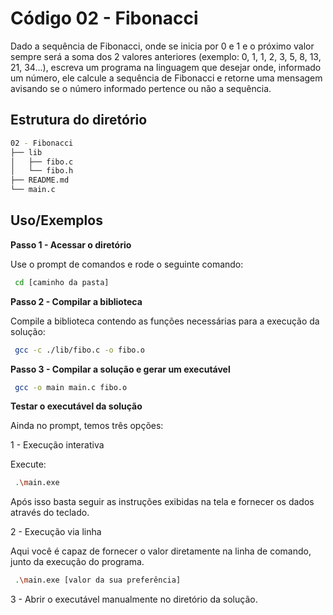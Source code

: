 # Código 02 - Fibonacci

Dado a sequência de Fibonacci, onde se inicia por 0 e 1 e o próximo valor sempre será a soma dos 2 valores anteriores (exemplo: 0, 1, 1, 2, 3, 5, 8, 13, 21, 34...), escreva um programa na linguagem que desejar onde, informado um número, ele calcule a sequência de Fibonacci e retorne uma mensagem avisando se o número informado pertence ou não a sequência.


## Estrutura do diretório


```bash
02 - Fibonacci
├── lib
│   ├── fibo.c
│   └── fibo.h
├── README.md
└── main.c
````

## Uso/Exemplos

**Passo 1 - Acessar o diretório**

Use o prompt de comandos e rode o seguinte comando:

```bash
 cd [caminho da pasta]
````

**Passo 2 - Compilar a biblioteca**

Compile a biblioteca contendo as funções necessárias para a execução da solução:

```bash
 gcc -c ./lib/fibo.c -o fibo.o
````

**Passo 3 - Compilar a solução e gerar um executável**

```bash
 gcc -o main main.c fibo.o
````
**Testar o executável da solução**

Ainda no prompt, temos três opções:

1 - Execução interativa

Execute:

```bash
 .\main.exe
````
Após isso basta seguir as instruções exibidas na tela e fornecer os dados através do teclado.

2 - Execução via linha

Aqui você é capaz de fornecer o valor diretamente na linha de comando, junto da execução do programa.

```bash
 .\main.exe [valor da sua preferência]
````

3 - Abrir o executável manualmente no diretório da solução.
